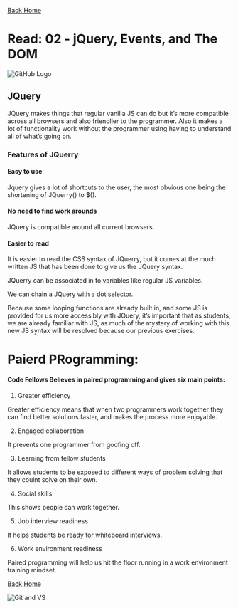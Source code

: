 [Back Home](https://thatvetdevrob.github.io/reading-notes/)

# Read: 02 - jQuery, Events, and The DOM

![GitHub Logo](https://smhttp-ssl-31623-sherocom.nexcesscdn.net/wp-content/uploads/2016/01/github-banner.png)

## JQuery

JQuery makes things that regular vanilla JS can do but it’s more compatible across all browsers and also friendlier to the programmer. Also it makes a lot of functionality work without the programmer using having to understand all of what’s going on.  


### Features of JQuerry

#### Easy to use

Jquery gives a lot of shortcuts to the user, the most obvious one being the shortening of JQuerry() to $(). 

#### No need to find work arounds

JQuery is compatible around all current browsers.

#### Easier to read

It is easier to read the CSS syntax of JQuerry, but it comes at the much written JS that has been done to give us the JQuery syntax.

JQuerry can be associated in to variables like regular JS variables. 

We can chain a JQuery with a dot selector. 

Because some looping functions are already built in, and some JS is provided for us more accessibly with JQuery, it’s important that as students, we are already familiar with JS, as much of the mystery of working with this new JS syntax will be resolved because our previous exercises. 

# Paierd PRogramming:

#### Code Fellows Believes in paired programming and gives six main points:

1. Greater efficiency

Greater efficiency means that when two programmers work together they can find better solutions faster, and makes the process more enjoyable.

2. Engaged collaboration

It prevents one programmer from goofing off.

3. Learning from fellow students

It allows students to be exposed to different ways of problem solving that they coulnt solve on their own. 

4. Social skills

This shows people can work together.

5. Job interview readiness

It helps students be ready for whiteboard interviews. 

6. Work environment readiness

Paired programming will help us hit the floor running in a work environment training mindset.
 


[Back Home](https://thatvetdevrob.github.io/reading-notes/)

![Git and VS ](https://andrewlock.net/content/images/2017/03/banner.PNG)


